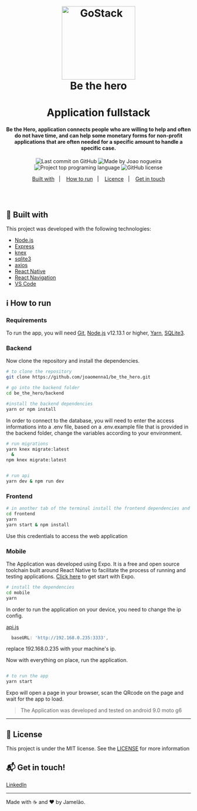 <h1 align="center">
  <img alt="GoStack" src="https://rocketseat-cdn.s3-sa-east-1.amazonaws.com/bootcamp-header.png" width="200px" />
    <br>
    Be the hero
</h1>

<h1 align="center">
   Application fullstack
</h1>

<h4 align="center">
  Be the Hero, application connects people who are willing to help and often do not have time, and can help some monetary forms for non-profit applications that are often needed for a specific amount to handle a specific case.
</h4>

<p align="center">
<img alt="Last commit on GitHub" src="https://img.shields.io/github/last-commit/joaomenna1/be_the_hero?color=E02041">
<img alt="Made by Joao nogueira" src="https://img.shields.io/badge/made%20by-joaomenna1-%20?color=E02041">
<img alt="Project top programing language" src="https://img.shields.io/github/languages/top/StefanoSaffran/be_the_hero?color=E02041">
<img alt="GitHub license" src="https://img.shields.io/github/license/joaomenna1/be_the_hero?color=E02041">
</p> 

<p align="center">
  <a href="#rocket-built-with">Built with</a>&nbsp;&nbsp;&nbsp;|&nbsp;&nbsp;&nbsp;
  <a href="#information_source-how-to-run">How to run</a>&nbsp;&nbsp;&nbsp;|&nbsp;&nbsp;&nbsp;
  <a href="#page_facing_up-license">Licence</a>&nbsp;&nbsp;&nbsp;|&nbsp;&nbsp;&nbsp;
  <a href="#mailbox_with_mail-get-in-touch">Get in touch</a>
</p>
<br><br>

## :rocket: Built with

This project was developed with the following technologies:

-  [Node.js](https://nodejs.org/)
-  [Express](https://expressjs.com/)
-  [knex](http://knexjs.org/)
-  [sqlite3](https://sqlitebrowser.org/)
-  [axios](https://github.com/axios/axios)
-  [React Native](https://facebook.github.io/react-native/)
-  [React Navigation](https://reactnavigation.org/)
-  [VS Code](https://code.visualstudio.com/)

## :information_source: How to run
### Requirements
To run the app, you will need [Git](https://git-scm.com), [Node.js](https://nodejs.org/) v12.13.1 or higher, [Yarn](https://yarnpkg.com/), [SQLite3](https://sqlitebrowser.org/).
<br>

### Backend
Now clone the repository and install the dependencies.
```bash
# to clone the repository
git clone https://github.com/joaomenna1/be_the_hero.git

# go into the backend folder
cd be_the_hero/backend

#install the backend dependencies
yarn or npm install

```
In order to connect to the database, you will need to enter the access informations into a .env file, based on a .env.example file that is provided in the backend folder, change the variables according to your environment.
```bash
# run migrations
yarn knex migrate:latest
  &
npm knex migrate:latest


# run api
yarn dev & npm run dev
```
### Frontend

```bash
# in another tab of the terminal install the frontend dependencies and run it 
cd frontend
yarn
yarn start & npm install
```
Use this credentials to access the web application

### Mobile

The Application was developed using Expo. It is a free and open source toolchain built around React Native to facilitate the process of running and testing applications. [Click here](https://expo.io/learn) to get start with Expo.

```bash
# install the dependencies
cd mobile
yarn
```

In order to run the application on your device, you need to change the ip config.

[api.js](https://github.com/joaomenna1/be_the_hero)
```javascript
  baseURL: 'http://192.168.0.235:3333',
```
replace 192.168.0.235 with your machine's ip.

Now with everything on place, run the application.

```bash

# to run the app
yarn start

```
Expo will open a page in your browser, scan the QRcode on the page and wait for the app to load.

> The Application was developed and tested on android 9.0 moto g6

---

## :page_facing_up: License

This project is under the MIT license. See the [LICENSE](https://github.com/joaomenna1/be_the_hero/blob/master/LICENSE) for more information


## :mailbox_with_mail: Get in touch!

[LinkedIn](https://linkedin.com/in/nogueira-menna-barreto)

---

Made with :coffee: and ♥ by Jamelão.

